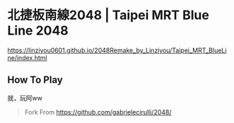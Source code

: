 # 北捷板南線2048 | Taipei MRT Blue Line 2048

https://linziyou0601.github.io/2048Remake_by_Linziyou/Taipei_MRT_BlueLine/index.html

## How To Play
就，玩阿ww

> Fork From https://github.com/gabrielecirulli/2048/
